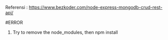 Referensi : https://www.bezkoder.com/node-express-mongodb-crud-rest-api/


#ERROR
1. Try to remove the node_modules, then npm install